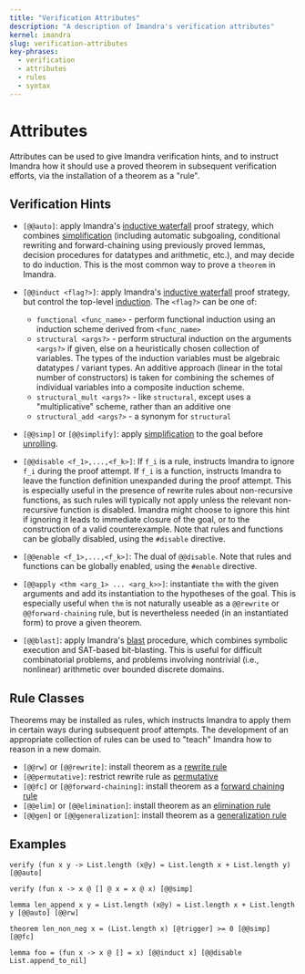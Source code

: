 ```yaml
---
title: "Verification Attributes"
description: "A description of Imandra's verification attributes"
kernel: imandra
slug: verification-attributes
key-phrases:
  - verification
  - attributes
  - rules
  - syntax
---
```


# Attributes

Attributes can be used to give Imandra verification hints, and to instruct
Imandra how it should use a proved theorem in subsequent verification efforts,
via the installation of a theorem as a "rule".

## Verification Hints

- `[@@auto]`: apply Imandra's [inductive waterfall](Verification%20-%20Waterfall.md)
  proof strategy, which combines [simplification](Verification%20-%20Simplification.md)
  (including automatic subgoaling, conditional rewriting and forward-chaining
  using previously proved lemmas, decision procedures for datatypes and
  arithmetic, etc.), and may decide to do induction. This is the most common way
  to prove a `theorem` in Imandra.

- `[@@induct <flag?>]`: apply Imandra's [inductive waterfall](Verification%20-%20Waterfall.md)
  proof strategy, but control the top-level [induction](Verification%20-%20Induction.md).
  The `<flag?>` can be one of:
  - `functional <func_name>` - perform functional induction using an induction
    scheme derived from `<func_name>`
  - `structural <args?>` - perform structural induction on the arguments
    `<args?>` if given, else on a heuristically chosen collection of variables.
    The types of the induction variables must be algebraic datatypes / variant
    types. An additive approach (linear in the total number of constructors) is
    taken for combining the schemes of individual variables into a composite
    induction scheme.
  - `structural_mult <args?>` - like `structural`, except uses a
    "multiplicative" scheme, rather than an additive one
  - `structural_add <args?>` - a synonym for `structural`

<!-- TODO -->
<!-- - `[@@otf]`: apply Imandra's [inductive waterfall](Verification%20-%20Waterfall.md) -->
<!--   proof strategy, proceeding ["onward through the fog"](../verification-induction#Onward-Through-the-Fog), -->
<!--   disabling backtracking during induction. <\!-- ? -\-> -->

- `[@@simp]` or `[@@simplify]`:
  apply [simplification](Verification%20-%20Simplification.md) to the goal before
  [unrolling](Verification%20-%20Unrolling.md).

- `[@@disable <f_1>,...,<f_k>]`: If `f_i` is a rule, instructs Imandra to ignore
  `f_i` during the proof attempt. If `f_i` is a function, instructs Imandra to
  leave the function definition unexpanded during the proof attempt. This is
  especially useful in the presence of rewrite rules about non-recursive
  functions, as such rules will typically not apply unless the relevant
  non-recursive function is disabled. Imandra might choose to ignore this hint
  if ignoring it leads to immediate closure of the goal, or to the construction
  of a valid counterexample. Note that rules and functions can be globally
  disabled, using the `#disable` directive.

- `[@@enable <f_1>,...,<f_k>]`: The dual of `@@disable`. Note that rules and
  functions can be globally enabled, using the `#enable` directive.

- `[@@apply <thm <arg_1> ... <arg_k>>]`: instantiate `thm` with the given
  arguments and add its instantiation to the hypotheses of the goal. This is
  especially useful when `thm` is not naturally useable as a `@@rewrite` or
  `@@forward-chaining` rule, but is nevertheless needed (in an instantiated
  form) to prove a given theorem.

- `[@@blast]`: apply Imandra's [blast](Verification%20-%20Blast.md) procedure, which combines symbolic
   execution and SAT-based bit-blasting. This is useful for difficult
   combinatorial problems, and problems involving nontrivial (i.e., nonlinear)
   arithmetic over bounded discrete domains.

## Rule Classes

Theorems may be installed as rules, which instructs Imandra to apply them in
certain ways during subsequent proof attempts. The development of an appropriate
collection of rules can be used to "teach" Imandra how to reason in a new
domain.

- `[@@rw]` or `[@@rewrite]`: install theorem as a [rewrite rule](Verification%20-%20Simplification.md#Rewrite-Rules)
- `[@@permutative]`: restrict rewrite rule as [permutative](Verification%20-%20Simplification.md#Permutative-Restriction)
- `[@@fc]` or `[@@forward-chaining]`: install theorem as a [forward chaining rule](Verification%20-%20Simplification.md#Forward-chaining-Rules)
- `[@@elim]` or `[@@elimination]`: install theorem as an [elimination rule](Verification%20-%20Waterfall.md#Elimination-Rules)
- `[@@gen]` or `[@@generalization]`: install theorem as a [generalization rule](Verification%20-%20Waterfall.md#Generalization-Rules)

## Examples

```{.imandra .input}
verify (fun x y -> List.length (x@y) = List.length x + List.length y) [@@auto]
```

```{.imandra .input}
verify (fun x -> x @ [] @ x = x @ x) [@@simp]
```

```{.imandra .input}
lemma len_append x y = List.length (x@y) = List.length x + List.length y [@@auto] [@@rw]
```

```{.imandra .input}
theorem len_non_neg x = (List.length x) [@trigger] >= 0 [@@simp] [@@fc]
```

```{.imandra .input}
lemma foo = (fun x -> x @ [] = x) [@@induct x] [@@disable List.append_to_nil]
```
